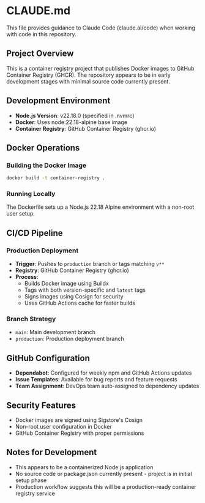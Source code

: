 # CLAUDE.md

This file provides guidance to Claude Code (claude.ai/code) when working with code in this repository.

## Project Overview

This is a container registry project that publishes Docker images to GitHub Container Registry (GHCR). The repository appears to be in early development stages with minimal source code currently present.

## Development Environment

- **Node.js Version**: v22.18.0 (specified in .nvmrc)
- **Docker**: Uses node:22.18-alpine base image
- **Container Registry**: GitHub Container Registry (ghcr.io)

## Docker Operations

### Building the Docker Image
```bash
docker build -t container-registry .
```

### Running Locally
The Dockerfile sets up a Node.js 22.18 Alpine environment with a non-root user setup.

## CI/CD Pipeline

### Production Deployment
- **Trigger**: Pushes to `production` branch or tags matching `v**`
- **Registry**: GitHub Container Registry (ghcr.io)
- **Process**: 
  - Builds Docker image using Buildx
  - Tags with both version-specific and `latest` tags
  - Signs images using Cosign for security
  - Uses GitHub Actions cache for faster builds

### Branch Strategy
- `main`: Main development branch
- `production`: Production deployment branch

## GitHub Configuration

- **Dependabot**: Configured for weekly npm and GitHub Actions updates
- **Issue Templates**: Available for bug reports and feature requests
- **Team Assignment**: DevOps team auto-assigned to dependency updates

## Security Features

- Docker images are signed using Sigstore's Cosign
- Non-root user configuration in Docker
- GitHub Container Registry with proper permissions

## Notes for Development

- This appears to be a containerized Node.js application
- No source code or package.json currently present - project is in initial setup phase
- Production workflow suggests this will be a production-ready container registry service